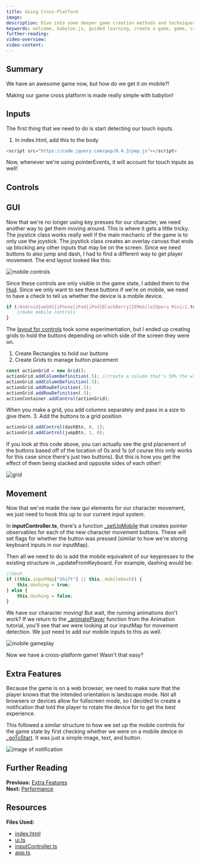 ```yaml
---
title: Going Cross-Platform
image: 
description: Dive into some deeper game creation methods and techniques.
keywords: welcome, babylon.js, guided learning, create a game, game, cross platform, touch
further-reading:
video-overview:
video-content:
---
```


## Summary
We have an awesome game now, but how do we get it on mobile?!

Making our game cross platform is made really simple with babylon!
## Inputs
The first thing that we need to do is start detecting our touch inputs.
1. In index.html, add this to the body
```javascript
<script src="https://code.jquery.com/pep/0.4.3/pep.js"></script>
```
Now, whenever we're using pointerEvents, it will account for touch inputs as well!

## Controls
## GUI
Now that we're no longer using key presses for our character, we need another way to get them moving around. This is where it gets a little tricky. The joystick class works really well if the main mechanic of the game is to only use the joystick. The joystick class creates an overlay canvas that ends up blocking any other inputs that may be on the screen. Since we need buttons to also jump and dash, I had to find a different way to get player movement. The end layout looked like this:

![mobile controls](/img/how_to/create-a-game/mobilecontrols.png)

Since these controls are only visible in the game state, I added them to the [Hud](https://github.com/BabylonJS/SummerFestival/blob/a0abccc2efbb7399820efe2e25f53bb5b4a02500/src/ui.ts#L207). Since we only want to see these buttons if we're on mobile, we need to have a check to tell us whether the device is a mobile device.
```javascript
if (/Android|webOS|iPhone|iPad|iPod|BlackBerry|IEMobile|Opera Mini/i.test(navigator.userAgent)){
    //make mobile controls
}
```
The [layout for controls](https://github.com/BabylonJS/SummerFestival/blob/a0abccc2efbb7399820efe2e25f53bb5b4a02500/src/ui.ts#L214) took some experimentation, but I ended up creating grids to hold the buttons depending on which side of the screen they were on.
1. Create Rectangles to hold our buttons
2. Create Grids to manage button placement
```javascript
const actionGrid = new Grid();
actionGrid.addColumnDefinition(.5); //create a column that's 50% the width of the grid
actionGrid.addColumnDefinition(.5);
actionGrid.addRowDefinition(.5);
actionGrid.addRowDefinition(.5);
actionContainer.addControl(actionGrid);
```
When you make a grid, you add columns separately and pass in a size to give them. 
3. Add the buttons to a grid position
```javascript
actionGrid.addControl(dashBtn, 0, 1);
actionGrid.addControl(jumpBtn, 1, 0);
```
If you look at this code above, you can actually see the grid placement of the buttons based off of the location of 0s and 1s (of course this only works for this case since there's just two buttons). But this is how you get the effect of them being stacked and opposite sides of each other!

![grid](/img/how_to/create-a-game/gridbuttons.png)

## Movement
Now that we've made the new gui elements for our character movement, we just need to hook this up to our current input system.

In **inputController.ts**, there's a function [_setUpMobile](https://github.com/BabylonJS/SummerFestival/blob/a0abccc2efbb7399820efe2e25f53bb5b4a02500/src/inputController.ts#L116) that creates pointer observables for each of the new character movement buttons. These will set flags for whether the button was pressed (similar to how we're storing keyboard inputs in our inputMap).

Then all we need to do is add the mobile equivalent of our keypresses to the existing structure in _updateFromKeyboard. For example, dashing would be:
```javascript
//dash
if ((this.inputMap["Shift"] || this._mobileDash)) {
    this.dashing = true;
} else {
    this.dashing = false;
}
```

We have our character moving! But wait, the running animations don't work? If we return to the [_animatePlayer](/how_to/page12#animate-player) function from the Animation tutorial, you'll see that we were looking at our inputMap for movement detection. We just need to add our mobile inputs to this as well.

![mobile gameplay](/img/how_to/create-a-game/mobilegameplay.gif)

Now we have a cross-platform game! Wasn't that easy?

## Extra Features
Because the game is on a web browser, we need to make sure that the player knows that the intended orientation is landscape mode. Not all browsers or devices allow for fullscreen mode, so I decided to create a notification that told the player to rotate the device for to get the best experience.

This followed a similar structure to how we set up the mobile controls for the game state by first checking whether we were on a mobile device in [_goToStart](https://github.com/BabylonJS/SummerFestival/blob/a0abccc2efbb7399820efe2e25f53bb5b4a02500/src/app.ts#L224). It was just a simple image, text, and button.

![image of notification](/img/how_to/create-a-game/rotatedevice.png)

## Further Reading
**Previous:** [Extra Features](/how_to/page15)  
**Next:** [Performance](/how_to/page17) 

## Resources
**Files Used:**  
- [index.html](https://github.com/BabylonJS/SummerFestival/blob/master/public/index.html)
- [ui.ts](https://github.com/BabylonJS/SummerFestival/blob/master/src/ui.ts)
- [inputController.ts](https://github.com/BabylonJS/SummerFestival/blob/master/src/inputController.ts)  
- [app.ts](https://github.com/BabylonJS/SummerFestival/blob/master/src/app.ts)